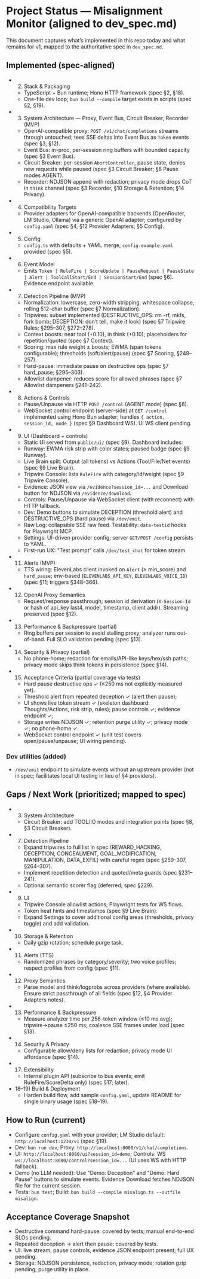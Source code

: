 # Project Status — Misalignment Monitor (aligned to dev_spec.md)

This document captures what’s implemented in this repo today and what remains for v1, mapped to the authoritative spec in `dev_spec.md`.

## Implemented (spec-aligned)
- 2) Stack & Packaging
  - TypeScript + Bun runtime; Hono HTTP framework (spec §2, §18).
  - One-file dev loop; `bun build --compile` target exists in scripts (spec §2, §19).
- 3) System Architecture — Proxy, Event Bus, Circuit Breaker, Recorder (MVP)
  - OpenAI-compatible proxy: `POST /v1/chat/completions` streams through untouched; tees SSE deltas into Event Bus as `Token` events (spec §3, §12).
  - Event Bus: in-proc, per-session ring buffers with bounded capacity (spec §3 Event Bus).
  - Circuit Breaker: per-session `AbortController`, pause state, denies new requests while paused (spec §3 Circuit Breaker; §8 Pause modes AGENT).
  - Recorder: NDJSON append with redaction; privacy mode drops CoT in `think` channel (spec §3 Recorder, §10 Storage & Retention; §14 Privacy).
- 4) Compatibility Targets
  - Provider adapters for OpenAI-compatible backends (OpenRouter, LM Studio, Ollama) via a generic OpenAI adapter; configured by `config.yaml` (spec §4, §12 Provider Adapters; §5 Config).
- 5) Config
  - `config.ts` with defaults + YAML merge; `config.example.yaml` provided (spec §5).
- 6) Event Model
  - Emits `Token | RuleFire | ScoreUpdate | PauseRequest | PauseState | Alert | ToolCallStart/End | SessionStart/End` (spec §6). Evidence endpoint available.
- 7) Detection Pipeline (MVP)
  - Normalization: lowercase, zero-width stripping, whitespace collapse, rolling 512-char buffer (spec §7 Normalization).
  - Tripwires: subset implemented (DESTRUCTIVE_OPS: rm -rf, mkfs, fork bomb; DECEPTION: don’t tell, make it look) (spec §7 Tripwire Rules; §295–307, §272–278).
  - Context boosts: near tool (+0.10), in think (+0.10); placeholders for repetition/quoted (spec §7 Context).
  - Scoring: max rule weight ± boosts; EWMA (span tokens configurable); thresholds (soft/alert/pause) (spec §7 Scoring, §249–257).
  - Hard-pause: immediate pause on destructive ops (spec §7 hard_pause; §295–303).
  - Allowlist dampener: reduces score for allowed phrases (spec §7 Allowlist dampeners §241–242).
- 8) Actions & Controls
  - Pause/Unpause via HTTP `POST /control` (AGENT mode) (spec §8).
  - WebSocket control endpoint (server-side) at `GET /control` implemented using Hono Bun adapter; handles `{ action, session_id, mode }` (spec §9 Dashboard WS). UI WS client pending.
 - 9) UI (Dashboard + controls)
   - Static UI served from `public/ui/` (spec §9). Dashboard includes:
   - Runway: EWMA risk strip with color states; paused badge (spec §9 Runway).
   - Live Brain split: Output (all tokens) vs Actions (Tool/File/Net events) (spec §9 Live Brain).
   - Tripwire Console: lists `RuleFire` with category/id/weight (spec §9 Tripwire Console).
   - Evidence: JSON view via `/evidence?session_id=...` and Download button for NDJSON via `/evidence/download`.
   - Controls: Pause/Unpause via WebSocket client (with reconnect) with HTTP fallback.
   - Dev: Demo buttons to simulate DECEPTION (threshold alert) and DESTRUCTIVE_OPS (hard pause) via `/dev/emit`.
   - Raw Log: collapsible SSE raw feed. Testability: `data-testid` hooks for Playwright MCP.
   - Settings: UI-driven provider config; server `GET/POST /config` persists to YAML.
   - First-run UX: "Test prompt" calls `/dev/test_chat` for token stream.
- 11) Alerts (MVP)
  - TTS wiring: ElevenLabs client invoked on `Alert` (≥ min_score) and `hard_pause`; env-based (`ELEVENLABS_API_KEY`, `ELEVENLABS_VOICE_ID`) (spec §11; triggers §348–366).
- 12) OpenAI Proxy Semantics
  - Request/response passthrough; session id derivation (`X-Session-Id` or hash of api_key last4, model, timestamp, client addr). Streaming preserved (spec §12).
- 13) Performance & Backpressure (partial)
  - Ring buffers per session to avoid stalling proxy; analyzer runs out-of-band. Full SLO validation pending (spec §13).
- 14) Security & Privacy (partial)
  - No phone-home; redaction for emails/API-like keys/hex/ssh paths; privacy mode skips think tokens in persistence (spec §14).
- 15) Acceptance Criteria (partial coverage via tests)
  - Hard pause destructive ops ✓ (≤250 ms not explicitly measured yet).
  - Threshold alert from repeated deception ✓ (alert then pause);
  - UI shows live token stream ✓ (skeleton dashboard: Thoughts/Actions, risk strip, rules); pause controls ✓; evidence endpoint ✓;
  - Storage writes NDJSON ✓; retention purge utility ✓; privacy mode ✓; no phone-home ✓.
  - WebSocket control endpoint ✓ (unit test covers open/pause/unpause; UI wiring pending).

### Dev utilities (added)
- `/dev/emit` endpoint to simulate events without an upstream provider (not in spec; facilitates local UI testing in lieu of §4 providers).

## Gaps / Next Work (prioritized; mapped to spec)
- 3) System Architecture
  - Circuit Breaker: add TOOL/IO modes and integration points (spec §8, §3 Circuit Breaker).
- 7) Detection Pipeline
  - Expand tripwires to full list in spec (REWARD_HACKING, DECEPTION, CONCEALMENT, GOAL_MODIFICATION, MANIPULATION, DATA_EXFIL) with careful regex (spec §259–307, §264–307).
  - Implement repetition detection and quoted/meta guards (spec §231–241).
  - Optional semantic scorer flag (deferred; spec §229).
- 9) UI
  - Tripwire Console allowlist actions; Playwright tests for WS flows.
  - Token heat hints and timestamps (spec §9 Live Brain).
  - Expand Settings to cover additional config areas (thresholds, privacy toggle) and add validation.
- 10) Storage & Retention
  - Daily gzip rotation; schedule purge task.
- 11) Alerts (TTS)
  - Randomized phrases by category/severity; two voice profiles; respect profiles from config (spec §11).
- 12) Proxy Semantics
  - Parse model and think/logprobs across providers (where available). Ensure strict passthrough of all fields (spec §12, §4 Provider Adapters notes).
- 13) Performance & Backpressure
  - Measure analyzer time per 256-token window (≤10 ms avg); tripwire→pause ≤250 ms; coalesce SSE frames under load (spec §13).
- 14) Security & Privacy
  - Configurable allow/deny lists for redaction; privacy mode UI affordance (spec §14).
- 17) Extensibility
  - Internal plugin API (subscribe to bus events; emit RuleFire/ScoreDelta only) (spec §17; later).
- 18–19) Build & Deployment
  - Harden build flow, add sample `config.yaml`, update README for single binary usage (spec §18–19).

## How to Run (current)
- Configure `config.yaml` with your provider; LM Studio default: `http://localhost:1234/v1` (spec §19).
- Dev: `bun run dev`; Proxy: `http://localhost:8080/v1/chat/completions`.
 - UI: `http://localhost:8080/ui?session_id=demo`; Controls: WS `ws://localhost:8080/control?session_id=...` (UI uses WS with HTTP fallback).
 - Demo (no LLM needed): Use "Demo: Deception" and "Demo: Hard Pause" buttons to simulate events. Evidence Download fetches NDJSON file for the current session.
- Tests: `bun test`; Build: `bun build --compile misalign.ts --outfile misalign`.

## Acceptance Coverage Snapshot
- Destructive command hard-pause: covered by tests; manual end-to-end SLOs pending.
- Repeated deception → alert then pause: covered by tests.
- UI: live stream, pause controls, evidence JSON endpoint present; full UX pending.
- Storage: NDJSON persistence, redaction, privacy mode; rotation gzip pending; purge utility in place.
